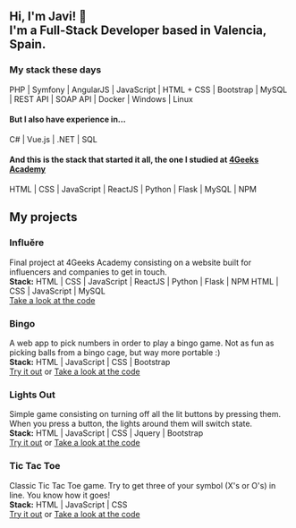 ## Hi, I'm Javi! 👋<br> I'm a Full-Stack Developer based in Valencia, Spain.

### My stack these days
PHP |  Symfony | AngularJS | JavaScript | HTML + CSS | Bootstrap | MySQL | REST API | SOAP API | Docker | Windows | Linux

#### But I also have experience in...
C# | Vue.js | .NET | SQL

#### And this is the stack that started it all, the one I studied at [4Geeks Academy](4geeks.com)
HTML | CSS | JavaScript | ReactJS | Python | Flask | MySQL | NPM

## My projects

### Influěre
Final project at 4Geeks Academy consisting on a website built for influencers and companies to get in touch.<br>
**Stack:** HTML | CSS | JavaScript | ReactJS | Python | Flask | NPM  HTML | CSS | JavaScript | MySQL<br>
[Take a look at the code](https://github.com/jaygosling/influere)

### Bingo
A web app to pick numbers in order to play a bingo game. Not as fun as picking balls from a bingo cage, but way more portable :)<br>
**Stack:** HTML | JavaScript | CSS | Bootstrap<br>
[Try it out](https://jaygosling.github.io/bingo/) or [Take a look at the code](https://github.com/jaygosling/bingo/)

### Lights Out
Simple game consisting on turning off all the lit buttons by pressing them. When you press a button, the lights around them will switch state.<br>
**Stack:** HTML | JavaScript | CSS | Jquery | Bootstrap<br>
[Try it out](https://jaygosling.github.io/lightsout/) or [Take a look at the code](https://github.com/jaygosling/lights-out/)

### Tic Tac Toe
Classic Tic Tac Toe game. Try to get three of your symbol (X's or O's) in line. You know how it goes!<br>
**Stack:** HTML | JavaScript | CSS<br>
[Try it out](https://jaygosling.github.io/tictactoe/) or [Take a look at the code](https://github.com/jaygosling/tic-tac-toe/)
